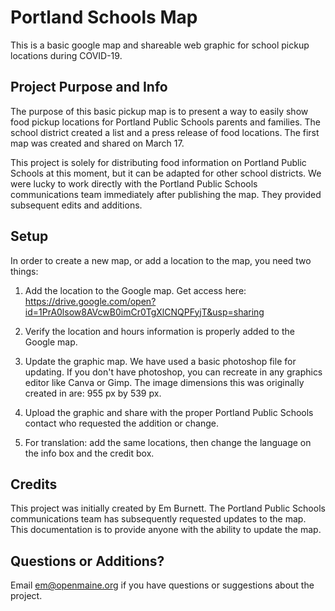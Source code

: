 # Portland Schools Map

This is a basic google map and shareable web graphic for school pickup locations during COVID-19. 

## Project Purpose and Info

The purpose of this basic pickup map is to present a way to easily show food pickup locations for Portland Public Schools parents and families. The school district created a list and a press release of food locations. The first map was created and shared on March 17.

This project is solely for distributing food information on Portland Public Schools at this moment, but it can be adapted for other school districts. We were lucky to work directly with the Portland Public Schools communications team immediately after publishing the map. They provided subsequent edits and additions. 

## Setup

In order to create a new map, or add a location to the map, you need two things:

1. Add the location to the Google map. Get access here: https://drive.google.com/open?id=1PrA0lsow8AVcwB0imCr0TgXlCNQPFyjT&usp=sharing

2. Verify the location and hours information is properly added to the Google map.

3. Update the graphic map. We have used a basic photoshop file for updating. If you don't have photoshop, you can recreate in any graphics editor like Canva or Gimp. The image dimensions this was originally created in are: 955 px by 539 px.

4. Upload the graphic and share with the proper Portland Public Schools contact who requested the addition or change.

5. For translation: add the same locations, then change the language on the info box and the credit box. 

## Credits

This project was initially created by Em Burnett. The Portland Public Schools communications team has subsequently requested updates to the map. This documentation is to provide anyone with the ability to update the map.

## Questions or Additions?

Email em@openmaine.org if you have questions or suggestions about the project. 

